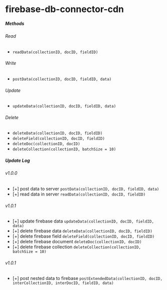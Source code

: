 # firebase-db-connector-cdn

##### Methods

###### Read
- `readData(collectionID, docID, fieldID)`

###### Write
- `postData(collectionID, docID, fieldID, data)`

###### Update
- `updateData(collectionID, docID, fieldID, data)`

###### Delete
- `deleteData(collectionID, docID, fieldID)`
- `deleteField(collectionID, docID, fieldID)`
- `deleteDoc(collectionID, docID)`
- `deleteCollection(collectionID, batchSize = 10)`

##### Update Log
###### v1.0.0
- [+] post data to server `postData(collectionID, docID, fieldID, data)`
- [+] read data in server `readData(collectionID, docID, fieldID)`

###### v1.0.1
- [+] update firebase data `updateData(collectionID, docID, fieldID, data)`
- [+] delete firebase data `deleteData(collectionID, docID, fieldID)`
- [+] delete firebase field `deleteField(collectionID, docID, fieldID)`
- [+] delete firebase document `deleteDoc(collectionID, docID)`
- [+] delete firebase collection `deleteCollection(collectionID, batchSize = 10)`

###### v1.0.1
- [+] post nested data to firebase `postExtendedData(collectionID, docID, interCollectionID, interDocID, fieldID, data)`